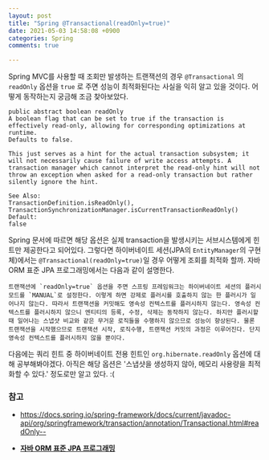 ```yaml
---
layout: post
title: "Spring @Transactional(readOnly=true)"
date: 2021-05-03 14:58:08 +0900
categories: Spring
comments: true 

---
```


Spring MVC를 사용할 때 조회만 발생하는 트랜잭션의 경우 `@Transactional` 의 `readOnly` 옵션을 `true` 로 주면 성능이 최적화된다는 사실을 익히 알고 있을 것이다. 어떻게 동작하는지 궁금해 조금 찾아보았다.

~~~text
public abstract boolean readOnly
A boolean flag that can be set to true if the transaction is effectively read-only, allowing for corresponding optimizations at runtime.
Defaults to false.

This just serves as a hint for the actual transaction subsystem; it will not necessarily cause failure of write access attempts. A transaction manager which cannot interpret the read-only hint will not throw an exception when asked for a read-only transaction but rather silently ignore the hint.

See Also:
TransactionDefinition.isReadOnly(), TransactionSynchronizationManager.isCurrentTransactionReadOnly()
Default:
false

~~~

Spring 문서에 따르면 해당 옵션은 실제 transaction을 발생시키는 서브시스템에게 힌트만 제공한다고 되어있다. 그렇다면 하이버네이트 세션(JPA의 `EntityManager`의 구현체)에서는 `@Transactional(readOnly=true)`일 경우 어떻게 조회를 최적화 할까. 자바 ORM 표준 JPA 프로그래밍에서는 다음과 같이 설명한다.

~~~
트랜잭션에 `readOnly=true` 옵션을 주면 스프링 프레임워크는 하이버네이트 세션의 플러시 모드를 `MANUAL`로 설정한다. 이렇게 하면 강제로 플러시를 호출하지 않는 한 플러시가 일어나지 않는다. 따라서 트랜잭션을 커밋해도 영속성 컨텍스트를 플러시하지 않는다. 영속성 컨텍스트를 플러시하지 않으니 엔티티의 등록, 수정, 삭제는 동작하지 않는다. 하지만 플러시할 때 일어나는 스냅샷 비교와 같은 무거운 로직들을 수행하지 않으므로 성능이 향상된다. 물론 트랜잭션을 시작했으므로 트랜잭션 시작, 로직수행, 트랜잭션 커밋의 과정은 이루어진다. 단지 영속성 컨텍스트를 플러시하지 않을 뿐이다.
~~~

다음에는 쿼리 힌트 중 하이버네이트 전용 힌트인 `org.hibernate.readOnly` 옵션에 대해 공부해봐야겠다. 아직은 해당 옵션은 '스냅샷을 생성하지 않아, 메모리 사용량을 최적화할 수 있다.' 정도로만 알고 있다. :(



### 참고

- https://docs.spring.io/spring-framework/docs/current/javadoc-api/org/springframework/transaction/annotation/Transactional.html#readOnly--

- [**자바 ORM 표준 JPA 프로그래밍**](http://www.kyobobook.co.kr/product/detailViewKor.laf?mallGb=KOR&ejkGb=KOR&barcode=9788960777330)

